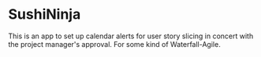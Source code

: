 # SushiNinja

This is an app to set up calendar alerts for user story slicing in concert with the project manager's approval. 
For some kind of Waterfall-Agile.

